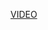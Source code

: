 <a href="https://drive.google.com/file/d/16GCiD0FOhi_zz3ozuj9Aga6F101DjrBU/view?usp=sharing">VIDEO</a>

